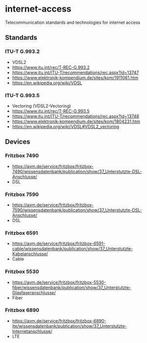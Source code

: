 # internet-access
Telecommunication standards and technologies for internet access

## Standards

### ITU-T G.993.2
- VDSL2
- https://www.itu.int/rec/T-REC-G.993.2
- https://www.itu.int/ITU-T/recommendations/rec.aspx?id=13747
- https://www.elektronik-kompendium.de/sites/kom/1911061.htm
- https://en.wikipedia.org/wiki/VDSL


### ITU-T G.993.5
- Vectoring (VDSL2-Vectoring)
- https://www.itu.int/rec/T-REC-G.993.5
- https://www.itu.int/ITU-T/recommendations/rec.aspx?id=13748
- https://www.elektronik-kompendium.de/sites/kom/1804231.htm
- https://en.wikipedia.org/wiki/VDSL#VDSL2_vectoring


## Devices
### Fritzbox 7490
- https://avm.de/service/fritzbox/fritzbox-7490/wissensdatenbank/publication/show/37_Unterstutzte-DSL-Anschlusse/
- DSL

### Fritzbox 7590
- https://avm.de/service/fritzbox/fritzbox-7590/wissensdatenbank/publication/show/37_Unterstutzte-DSL-Anschlusse/
- DSL

### Fritzbox 6591
- https://avm.de/service/fritzbox/fritzbox-6591-cable/wissensdatenbank/publication/show/37_Unterstutzte-Kabelanschlusse/
- Cable

### Fritzbox 5530
- https://avm.de/service/fritzbox/fritzbox-5530-fiber/wissensdatenbank/publication/show/37_Unterstutzte-Glasfaseranschlusse/
- Fiber

### Fritzbox 6890
- https://avm.de/service/fritzbox/fritzbox-6890-lte/wissensdatenbank/publication/show/37_Unterstutzte-Internetanschlusse/
- LTE
